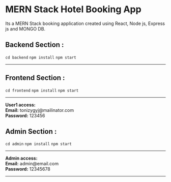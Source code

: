 <h1>MERN Stack Hotel Booking App</h1>
<p>Its a MERN Stack booking application created using React, Node js, Express js and MONGO DB.</p>

<h2>Backend Section :</h2>
<code>cd backend</code>
<code>npm install</code>
<code>npm start</code>
<hr/>
<h2>Frontend Section :</h2>
<code>cd frontend</code>
<code>npm install</code>
<code>npm start</code>
<hr/>
<b>User1 access:</b><br>
<b>Email:</b> tonizygyj@mailinator.com<br>
<b>Password:</b> 123456<br>
<h2>Admin Section :</h2>
<code>cd admin</code>
<code>npm install</code>
<code>npm start</code>
<hr/>
<b>Admin access:</b><br>
<b>Email:</b> admin@email.com<br>
<b>Password:</b> 12345678<br>
<hr/>
